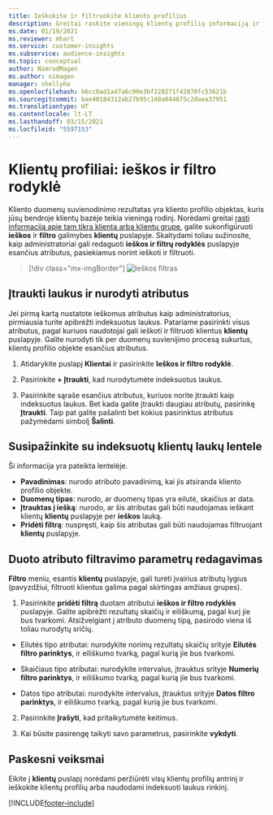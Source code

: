```yaml
---
title: Ieškokite ir filtruokite kliento profilius
description: Greitai raskite vieningų klientų profilių informaciją ir filtruokite nurodytus atributus.
ms.date: 01/19/2021
ms.reviewer: mhart
ms.service: customer-insights
ms.subservice: audience-insights
ms.topic: conceptual
author: NimrodMagen
ms.author: nimagen
manager: shellyha
ms.openlocfilehash: b6cc0ad1a47a6c00e3bf220271f42870fc53621b
ms.sourcegitcommit: bae40184312ab27b95c140a044875c2daea37951
ms.translationtype: HT
ms.contentlocale: lt-LT
ms.lasthandoff: 03/15/2021
ms.locfileid: "5597153"
---
```

# <a name="customer-profiles-search--filter-index"></a>Klientų profiliai: ieškos ir filtro rodyklė

Kliento duomenų suvienodinimo rezultatas yra kliento profilio objektas, kuris jūsų bendroje klientų bazėje teikia vieningą rodinį. Norėdami greitai [rasti informaciją apie tam tikrą klientą arba klientų grupę](customer-profiles.md), galite sukonfigūruoti **ieškos** ir **filtro** galimybes **klientų** puslapyje. Skaitydami toliau sužinosite, kaip administratoriai gali redaguoti **ieškos ir filtrų rodyklės** puslapyje esančius atributus, pasiekiamus norint ieškoti ir filtruoti.

> [!div class="mx-imgBorder"]
> ![Ieškos filtras](media/search-filter.png "Ieškos filtras")

## <a name="add-fields-and-specify-attributes"></a>Įtraukti laukus ir nurodyti atributus

Jei pirmą kartą nustatote ieškomus atributus kaip administratorius, pirmiausia turite apibrėžti indeksuotus laukus. Patariame pasirinkti visus atributus, pagal kuriuos naudotojai gali ieškoti ir filtruoti klientus **klientų** puslapyje. Galite nurodyti tik per duomenų suvienijimo procesą sukurtus, klientų profilio objekte esančius atributus.

1. Atidarykite puslapį **Klientai** ir pasirinkite **Ieškos ir filtro rodyklė**.

2. Pasirinkite **+ Įtraukti**, kad nurodytumėte indeksuotus laukus.

3. Pasirinkite sąraše esančius atributus, kuriuos norite įtraukti kaip indeksuotus laukus. Bet kada galite įtraukti daugiau atributų, pasirinkę **Įtraukti**. Taip pat galite pašalinti bet kokius pasirinktus atributus pažymėdami simbolį **Šalinti**.

## <a name="explore-the-indexed-customer-fields-table"></a>Susipažinkite su indeksuotų klientų laukų lentele

Ši informacija yra pateikta lentelėje.

- **Pavadinimas**: nurodo atributo pavadinimą, kai jis atsiranda kliento profilio objekte.
- **Duomenų tipas**: nurodo, ar duomenų tipas yra eilutė, skaičius ar data.
- **Įtrauktas į iešką**: nurodo, ar šis atributas gali būti naudojamas ieškant klientų **klientų** puslapyje per **ieškos** lauką.
- **Pridėti filtrą**: nuspręsti, kaip šis atributas gali būti naudojamas filtruojant **klientų** puslapyje.

## <a name="editing-filtering-options-for-a-given-attribute"></a>Duoto atributo filtravimo parametrų redagavimas

**Filtro** meniu, esantis **klientų** puslapyje, gali turėti įvairius atributų lygius (pavyzdžiui, filtruoti klientus galima pagal skirtingas amžiaus grupes).

1. Pasirinkite **pridėti filtrą** duotam atributui **ieškos ir filtro rodyklės** puslapyje. Galite apibrėžti rezultatų skaičių ir eiliškumą, pagal kurį jie bus tvarkomi. Atsižvelgiant į atributo duomenų tipą, pasirodo viena iš toliau nurodytų sričių.

- Eilutės tipo atributai: nurodykite norimų rezultatų skaičių srityje **Eilutės filtro parinktys**, ir eiliškumo tvarką, pagal kurią jie bus tvarkomi.

- Skaičiaus tipo atributai: nurodykite intervalus, įtrauktus srityje **Numerių filtro parinktys**, ir eiliškumo tvarką, pagal kurią jie bus tvarkomi.

- Datos tipo atributai: nurodykite intervalus, įtrauktus srityje **Datos filtro parinktys**, ir eiliškumo tvarką, pagal kurią jie bus tvarkomi.

2. Pasirinkite **Įrašyti**, kad pritaikytumėte keitimus.

3. Kai būsite pasirengę taikyti savo parametrus, pasirinkite **vykdyti**.

## <a name="next-steps"></a>Paskesni veiksmai

Eikite į **klientų** puslapį norėdami peržiūrėti visų klientų profilių antrinį ir ieškokite klientų profilių arba naudodami indeksuoti laukus rinkinį.


[!INCLUDE[footer-include](../includes/footer-banner.md)]